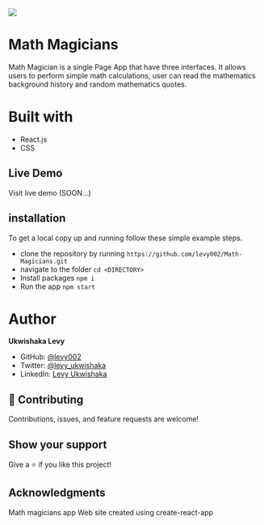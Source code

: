 ![](https://img.shields.io/badge/Microverse-blueviolet)
# Math Magicians
Math Magician is a single Page App that have three interfaces. It allows users to perform simple math calculations, user can read the mathematics background history and random mathematics quotes.

# Built with
- React.js
- CSS

## Live Demo
Visit live demo (SOON...)

## installation

To get a local copy up and running follow these simple example steps.

- clone the repository by running
``` https://github.com/levy002/Math-Magicians.git ```
- navigate to the folder
``` cd <DIRECTORY> ```
- Install packages
``` npm i ```
- Run the app
``` npm start ```

# Author
**Ukwishaka Levy**
- GitHub: [@levy002](https://github.com/levy002)
- Twitter: [@levy_ukwishaka](https://twitter.com/levy_ukwishaka)
- LinkedIn: [Levy Ukwishaka](https://www.linkedin.com/in/levy-ukwishaka-405391223)

## :handshake: Contributing
Contributions, issues, and feature requests are welcome!
## Show your support
Give a :star:️ if you like this project!
## Acknowledgments

Math magicians app
Web site created using create-react-app
